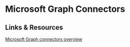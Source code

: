 # Microsoft Graph Connectors

## Links & Resources

[Microsoft Graph connectors overview](https://learn.microsoft.com/en-us/graph/connecting-external-content-connectors-overview)